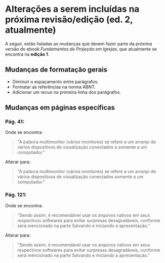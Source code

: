 # Alterações a serem incluídas na próxima revisão/edição (ed. 2, atualmente)

A seguir, estão listadas as mudanças que devem fazer parte da próxima versão do ebook _Fundamentos de Projeção em Igrejas_, que atualmente se encontra na **edição 1**.

## Mudanças de formatação gerais

- Diminuir o espaçamento entre parágrafos.
- Formatar as referências na norma ABNT.
- Adicionar um recuo na primeira linha dos parágrafos.

## Mudanças em páginas específicas

### Pág. 41:

Onde se encontra:
> "A palavra multimonitor (vários monitores) se refere a um arranjo de vários dispositivos de visualização conectados a somente a um computador."

Alterar para:
> "A palavra multimonitor (vários monitores) se refere a um arranjo de vários dispositivos de visualização conectados somente a um computador."

### Pág. 121:

Onde se encontra:
> "Sendo assim, é recomendável usar os arquivos nativos em seus respectivos softwares
para evitar surpresas desagradáveis, conforme será mencionado na parte Salvando e iniciando a
apresentação."

Alterar para:
> "Sendo assim, é recomendável usar os arquivos nativos em seus respectivos softwares
para evitar surpresas desagradáveis, conforme será mencionado na parte Salvando e iniciando a
apresentação."

